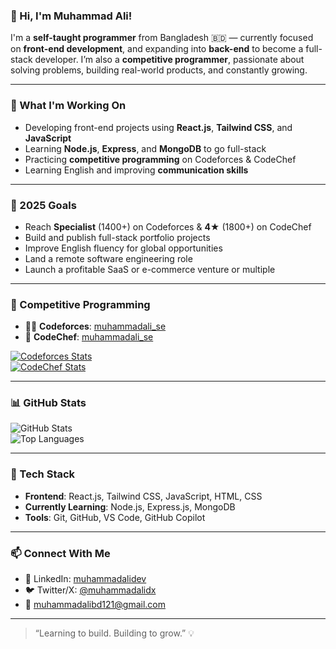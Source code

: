 ### 👋 Hi, I'm Muhammad Ali!

I'm a **self-taught programmer** from Bangladesh 🇧🇩 — currently focused on **front-end development**, and expanding into **back-end** to become a full-stack developer. I’m also a **competitive programmer**, passionate about solving problems, building real-world products, and constantly growing.

---

### 🚀 What I'm Working On

- Developing front-end projects using **React.js**, **Tailwind CSS**, and **JavaScript**  
- Learning **Node.js**, **Express**, and **MongoDB** to go full-stack  
- Practicing **competitive programming** on Codeforces & CodeChef  
- Learning English and improving **communication skills**  

---

### 🎯 2025 Goals

- Reach **Specialist** (1400+) on Codeforces & **4★** (1800+) on CodeChef  
- Build and publish full-stack portfolio projects  
- Improve English fluency for global opportunities  
- Land a remote software engineering role  
- Launch a profitable SaaS or e-commerce venture or multiple  

---

### 🧠 Competitive Programming

- 👨‍💻 **Codeforces**: [muhammadali_se](https://codeforces.com/profile/muhammadali_se)  
- 🧮 **CodeChef**: [muhammadali_se](https://www.codechef.com/users/muhammadali_se)  

[![Codeforces Stats](https://cf-stats.vercel.app/api?username=muhammadali_se)](https://codeforces.com/profile/muhammadali_se)  
[![CodeChef Stats](https://cp-leaderboard-api.vercel.app/codechef/muhammadali_se)](https://www.codechef.com/users/muhammadali_se)

---

### 📊 GitHub Stats

![GitHub Stats](https://github-readme-stats.vercel.app/api?username=muhammadali-se&show_icons=true&theme=radical)  
![Top Languages](https://github-readme-stats.vercel.app/api/top-langs/?username=muhammadali-se&layout=compact&theme=radical)

---

### 🧰 Tech Stack

- **Frontend**: React.js, Tailwind CSS, JavaScript, HTML, CSS  
- **Currently Learning**: Node.js, Express.js, MongoDB  
- **Tools**: Git, GitHub, VS Code, GitHub Copilot

---

### 📫 Connect With Me

- 🔗 LinkedIn: [muhammadalidev](https://linkedin.com/in/muhammadali-se)  
- 🐦 Twitter/X: [@muhammadalidx](https://twitter.com/SEmuhammadali)  
- 📧 [muhammadalibd121@gmail.com](mailto:muhammadalibd121@gmail.com)

---

> “Learning to build. Building to grow.” 💡
